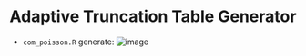 # Adaptive Truncation Table Generator

- `com_poisson.R` generate:
 ![image](https://github.com/user-attachments/assets/06ffb93b-82fb-4a98-9eda-7f6020b9a22b)

